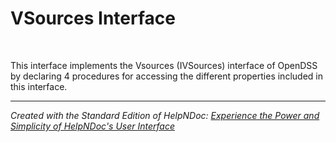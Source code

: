 # VSources Interface

&nbsp;

This interface implements the Vsources (IVSources) interface of OpenDSS by declaring 4 procedures for accessing the different properties included in this interface.


***
_Created with the Standard Edition of HelpNDoc: [Experience the Power and Simplicity of HelpNDoc's User Interface](<https://www.helpndoc.com/feature-tour/stunning-user-interface/>)_
